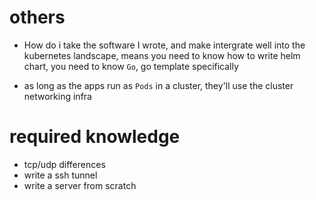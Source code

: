 # others
* How do i take the software I wrote, and make intergrate well into 
  the kubernetes landscape, means you need to know how to write helm chart, 
  you need to know `Go`, go template specifically

* as long as the apps run as `Pods` in a cluster, they'll use the cluster networking infra

# required knowledge
- tcp/udp differences
- write a ssh tunnel
- write a server from scratch
